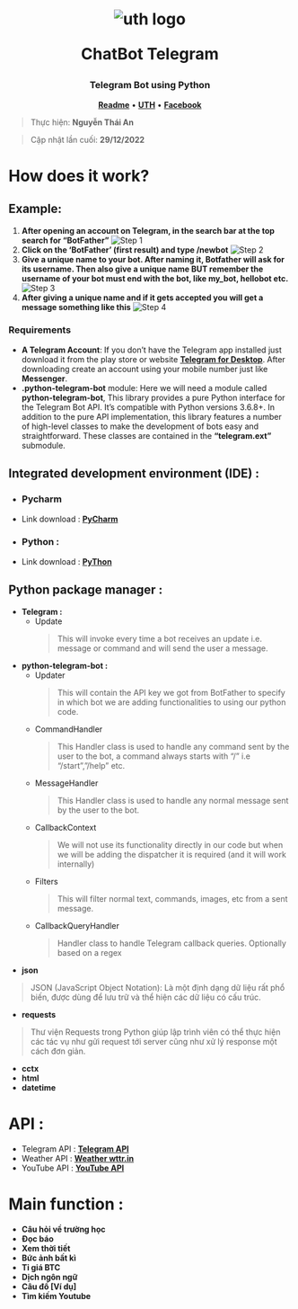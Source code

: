 <h1 align="center">
    <img src="[https://avatars.githubusercontent.com/u/114239186?s=100&v=4](https://scontent.fsgn5-11.fna.fbcdn.net/v/t39.30808-6/275244853_4747835955339153_6364076342905238115_n.jpg?_nc_cat=110&ccb=1-7&_nc_sid=09cbfe&_nc_ohc=Gpy5OLdkU-oAX9ReCjl&_nc_ht=scontent.fsgn5-11.fna&oh=00_AfAyYluQkz4uHK5_MhOJ5cNB7UtISV6NpMMa5cMPeCDaqg&oe=63B3351F)" alt="uth logo">
    <p>ChatBot Telegram</p>
</h1>
<h3 align="center">Telegram Bot using Python</h3>
<p align="center">
    <strong><a href="README.md">Readme</a></strong>
    •
    <strong><a href="https://ut.edu.vn/">UTH</a></strong>
    •
    <strong><a href="">Facebook</a></strong>
</p>

> Thực hiện: **Nguyễn Thái An** 

> Cập nhật lần cuối: **29/12/2022**

# How does it work? 
## Example:
1. **After opening an account on Telegram, in the search bar at the top search for “BotFather”**
  ![Step 1](https://media.geeksforgeeks.org/wp-content/uploads/20210919190057/Botfather2.JPG)
2. **Click on the ‘BotFather’ (first result) and type /newbot**
  ![Step 2](https://media.geeksforgeeks.org/wp-content/uploads/20210919190352/botfather3.JPG)
3. **Give a unique name to your bot. After naming it, Botfather will ask for its username. Then also give a unique name BUT remember the username of your bot must end with the bot, like my_bot, hellobot etc.**
  ![Step 3](https://media.geeksforgeeks.org/wp-content/uploads/20210919190610/botfather4.JPG)
4. **After giving a unique name and if it gets accepted you will get a message something like this**
  ![Step 4](https://media.geeksforgeeks.org/wp-content/uploads/20210919190816/accesstoken.JPG)

### Requirements
- **A Telegram Account**: If you don’t have the Telegram app installed just download it from the play store or website <strong><a href="https://desktop.telegram.org/">Telegram for Desktop</a></strong>. After downloading create an account using your mobile number just like **Messenger**.
- **.python-telegram-bot** module: Here we will need a module called **python-telegram-bot**, This library provides a pure Python interface for the Telegram Bot API. It’s compatible with Python versions 3.6.8+. In addition to the pure API implementation, this library features a number of high-level classes to make the development of bots easy and straightforward. These classes are contained in the **“telegram.ext”** submodule.
## Integrated development environment (IDE) :
- ### Pycharm
- Link download : <strong><a href="https://www.jetbrains.com/pycharm/">PyCharm</a></strong>
- ### Python :
- Link download : <strong><a href="https://www.python.org/downloads/">PyThon</a></strong>
## Python package manager :
- **Telegram :**
  - Update
     > This will invoke every time a bot receives an update i.e. message or command and will send the user a message.
- **python-telegram-bot :** 
  - Updater
      > This will contain the API key we got from BotFather to specify in which bot we are adding functionalities to using our python code.
  - CommandHandler
      > This Handler class is used to handle any command sent by the user to the bot, a command always starts with “/” i.e “/start”,”/help” etc.
  - MessageHandler
      > This Handler class is used to handle any normal message sent by the user to the bot.
  - CallbackContext
      > We will not use its functionality directly in our code but when we will be adding the dispatcher it is required (and it will work internally)
  - Filters
      > This will filter normal text, commands, images, etc from a sent message.
  - CallbackQueryHandler
      > Handler class to handle Telegram callback queries. Optionally based on a regex
- **json**
> JSON (JavaScript Object Notation): Là một định dạng dữ liệu rất phổ biến, được dùng để lưu trữ và thể hiện các dữ liệu có  cấu trúc.
- **requests**
> Thư viện Requests trong Python giúp lập trình viên có thể thực hiện các tác vụ như gửi request tới server cũng như xử lý response một cách đơn giản.
- **cctx**
- **html**
- **datetime**
# API :
- Telegram API : <strong><a href="https://core.telegram.org/">Telegram API</a></strong>
- Weather API : <strong><a href="http://vi.wttr.in/">Weather wttr.in</a></strong>
- YouTube API : <strong><a href="https://developers.google.com/youtube/v3">YouTube API</a></strong>
# Main function :
  - **Câu hỏi về trường học**
  - **Đọc báo**
  - **Xem thời tiết**
  - **Bức ảnh bất kì**
  - **Tỉ giá BTC**
  - **Dịch ngôn ngữ**
  - **Câu đố [Ví dụ]**
  - **Tìm kiếm Youtube**
